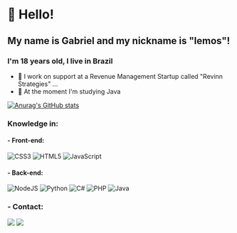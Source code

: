 # 👋 Hello!
## My name is Gabriel and my nickname is "lemos"!
### I'm 18 years old, I live in Brazil

 
- 🔭 I work on support at a Revenue Management Startup called "Revinn Strategies" ...
- 🌱 At the moment I'm studying Java

[![Anurag's GitHub stats](https://github-readme-stats.vercel.app/api?username=lemos000&show_icons=true&theme=onedark)](https://github.com/lemos000/github-readme-stats)
 ### Knowledge in:
 #### - Front-end:
 ![CSS3](https://img.shields.io/badge/css3-%231572B6.svg?style=for-the-badge&logo=css3&logoColor=white)
 ![HTML5](https://img.shields.io/badge/html5-%23E34F26.svg?style=for-the-badge&logo=html5&logoColor=white)
 ![JavaScript](https://img.shields.io/badge/javascript-%23323330.svg?style=for-the-badge&logo=javascript&logoColor=%23F7DF1E)

 #### - Back-end:
 ![NodeJS](https://img.shields.io/badge/node.js-6DA55F?style=for-the-badge&logo=node.js&logoColor=white)
 ![Python](https://img.shields.io/badge/python-3670A0?style=for-the-badge&logo=python&logoColor=ffdd54)
 ![C#](https://img.shields.io/badge/c%23-%23239120.svg?style=for-the-badge&logo=c-sharp&logoColor=white)
![PHP](https://img.shields.io/badge/php-%23777BB4.svg?style=for-the-badge&logo=php&logoColor=white)
![Java](https://img.shields.io/badge/java-%23ED8B00.svg?style=for-the-badge&logo=openjdk&logoColor=white)
 
 

















### - Contact:

<div>

<a href="https://instagram.com/lemos_ds1" target="_blank"><img loading="lazy" src="https://img.shields.io/badge/-Instagram-%23E4405F?style=for-the-badge&logo=instagram&logoColor=white" target="_blank"></a>
<a href= "https://www.linkedin.com/in/gabriel-lemos-5aaab6279" target="_blank"><img loading="lazy" src="https://img.shields.io/badge/-LinkedIn-%230077B5?style=for-the-badge&logo=linkedin&logoColor=white" target="_blank"></a>   
</div>
